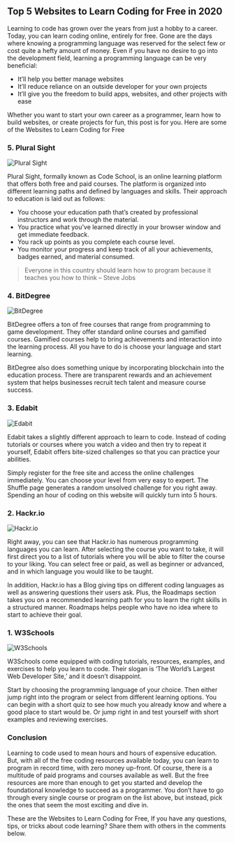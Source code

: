 ## Top 5 Websites to Learn Coding for Free in 2020

Learning to code has grown over the years from just a hobby to a career. Today, you can learn coding online, entirely for free. Gone are the days where knowing a programming language was reserved for the select few or cost quite a hefty amount of money.
Even if you have no desire to go into the development field, learning a programming language can be very beneficial:

* It’ll help you better manage websites
* It’ll reduce reliance on an outside developer for your own projects
* It’ll give you the freedom to build apps, websites, and other projects with ease

Whether you want to start your own career as a programmer, learn how to build websites, or create projects for fun, this post is for you. Here are some of the Websites to Learn Coding for Free

### 5. Plural Sight

![Plural Sight](https://cdn.hashnode.com/res/hashnode/image/upload/v1626883765909/8lg_h8p25.png)

Plural Sight, formally known as Code School, is an online learning platform that offers both free and paid courses. The platform is organized into different learning paths and defined by languages and skills. Their approach to education is laid out as follows:

* You choose your education path that’s created by professional instructors and work through the material.
* You practice what you’ve learned directly in your browser window and get immediate feedback.
* You rack up points as you complete each course level.
* You monitor your progress and keep track of all your achievements, badges earned, and material consumed.


> Everyone in this country should learn how to program because it teaches you how to think – Steve Jobs

### 4. BitDegree

![BitDegree](https://cdn.hashnode.com/res/hashnode/image/upload/v1626883865223/xQbhR21Li.png)

BitDegree offers a ton of free courses that range from programming to game development. They offer standard online courses and gamified courses. Gamified courses help to bring achievements and interaction into the learning process. All you have to do is choose your language and start learning.

BitDegree also does something unique by incorporating blockchain into the education process. There are transparent rewards and an achievement system that helps businesses recruit tech talent and measure course success.

### 3. Edabit 
![Edabit](https://cdn.hashnode.com/res/hashnode/image/upload/v1626883895964/TPRkb3kBO.png)

Edabit takes a slightly different approach to learn to code. Instead of coding tutorials or courses where you watch a video and then try to repeat it yourself, Edabit offers bite-sized challenges so that you can practice your abilities.

Simply register for the free site and access the online challenges immediately. You can choose your level from very easy to expert. The Shuffle page generates a random unsolved challenge for you right away. Spending an hour of coding on this website will quickly turn into 5 hours.


### 2. Hackr.io


![Hackr.io](https://i1.wp.com/devarticles.org/wp-content/uploads/2021/05/scrnli_16_05_2021_21-50-36.png)

Right away, you can see that Hackr.io has numerous programming languages you can learn. After selecting the course you want to take, it will first direct you to a list of tutorials where you will be able to filter the course to your liking.  You can select free or paid, as well as beginner or advanced, and in which language you would like to be taught.

In addition, Hackr.io has a Blog giving tips on different coding languages as well as answering questions their users ask. Plus, the Roadmaps section takes you on a recommended learning path for you to learn the right skills in a structured manner. Roadmaps helps people who have no idea where to start to achieve their goal.

### 1. W3Schools


![W3Schools](https://cdn.hashnode.com/res/hashnode/image/upload/v1626883990370/-iXW7tv_is.png)

W3Schools come equipped with coding tutorials, resources, examples, and exercises to help you learn to code. Their slogan is ‘The World’s Largest Web Developer Site,’ and it doesn’t disappoint.

Start by choosing the programming language of your choice. Then either jump right into the program or select from different learning options. You can begin with a short quiz to see how much you already know and where a good place to start would be. Or jump right in and test yourself with short examples and reviewing exercises.

### Conclusion

Learning to code used to mean hours and hours of expensive education. But, with all of the free coding resources available today, you can learn to program in record time, with zero money up-front. Of course, there is a multitude of paid programs and courses available as well. But the free resources are more than enough to get you started and develop the foundational knowledge to succeed as a programmer. You don’t have to go through every single course or program on the list above, but instead, pick the ones that seem the most exciting and dive in.

These are the Websites to Learn Coding for Free, If you have any questions, tips, or tricks about code learning? Share them with others in the comments below.